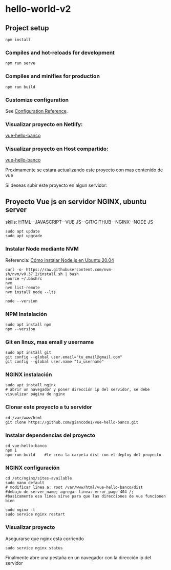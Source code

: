 # hello-world-v2

## Project setup
```
npm install
```

### Compiles and hot-reloads for development
```
npm run serve
```

### Compiles and minifies for production
```
npm run build
```

### Customize configuration
See [Configuration Reference](https://cli.vuejs.org/config/).

### Visualizar proyecto en Netlify:
[vue-hello-banco](https://banco-vue-pruebagc.netlify.app/)

### Visualizar proyecto en Host compartido:
[vue-hello-banco](https://vue1.giancode.com/)

Proximamente se estara actualizando este proyecto con mas contenido de vue

Si deseas subir este proyecto en algun servidor:

## Proyecto Vue js en servidor NGINX, ubuntu server
skills: HTML--JAVASCRIPT--VUE JS--GIT/GITHUB--NGINX--NODE JS

```
sudo apt update
sudo apt upgrade
```
### Instalar Node mediante NVM
Referencia: [Cómo instalar Node.js en Ubuntu 20.04](https://www.digitalocean.com/community/tutorials/how-to-install-node-js-on-ubuntu-20-04-es)
```
curl -o- https://raw.githubusercontent.com/nvm-sh/nvm/v0.37.2/install.sh | bash
source ~/.bashrc
nvm
nvm list-remote
nvm install node --lts

node --version
```
### NPM Instalación
```
sudo apt install npm
npm --version
```
### Git en linux, mas email y username
```
sudo apt install git
git config --global user.email="tu_email@gmail.com"
git config --global user.name "tu_username"

```
### NGINX instalación
```
sudo apt install nginx
# abrir un navegador y poner dirección ip del servidor, se debe visualizar página de nginx
```
### Clonar este proyecto a tu servidor
```
cd /var/www/html
git clone https://github.com/giancode1/vue-hello-banco.git
```
### Instalar dependencias del proyecto
```
cd vue-hello-banco
npm i
npm run build    #te crea la carpeta dist con el deploy del proyecto
```
### NGINX configuración
```
cd /etc/nginx/sites-available
sudo nano default
# modificar linea a: root /var/www/html/vue-hello-banco/dist
#debajo de server_name; agregar linea: error_page 404 /;
#basicamente esa linea sirve para que las direcciones de vue funcionen bien

sudo nginx -t
sudo service nginx restart
```
### Visualizar proyecto
Asegurarse que nginx esta corriendo
```
sudo service nginx status
```
Finalmente abre una pestaña en un navegador con la dirección ip del servidor

